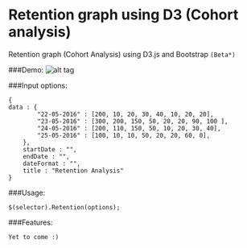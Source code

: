 # Retention graph using D3 (Cohort analysis)
Retention graph (Cohort Analysis) using D3.js and Bootstrap ```(Beta*)```


###Demo:
![alt tag](http://imgur.com/CsroqSE)

###Input options:
```
{
data : {
        "22-05-2016" : [200, 10, 20, 30, 40, 10, 20, 20],
        "23-05-2016" : [300, 200, 150, 50, 20, 20, 90, 100 ],
        "24-05-2016" : [200, 110, 150, 50, 10, 20, 30, 40],
        "25-05-2016" : [100, 10, 10, 50, 20, 20, 60, 0],
    },
    startDate : "",
    endDate : "",
    dateFormat : "",
    title : "Retention Analysis"
}
```


###Usage:
```
$(selector).Retention(options);
```

###Features:
```
Yet to come :)
```
